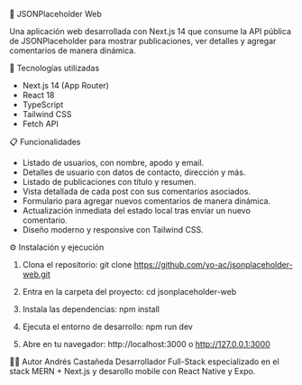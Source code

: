 📰 JSONPlaceholder Web

Una aplicación web desarrollada con Next.js 14 que consume la API pública de JSONPlaceholder
para mostrar publicaciones, ver detalles y agregar comentarios de manera dinámica.


🚀 Tecnologías utilizadas

- Next.js 14 (App Router)
- React 18
- TypeScript
- Tailwind CSS
- Fetch API

📋 Funcionalidades
- Listado de usuarios, con nombre, apodo y email.
- Detalles de usuario con datos de contacto, dirección y más.
- Listado de publicaciones con título y resumen.
- Vista detallada de cada post con sus comentarios asociados.
- Formulario para agregar nuevos comentarios de manera dinámica.
- Actualización inmediata del estado local tras enviar un nuevo comentario.
- Diseño moderno y responsive con Tailwind CSS.

⚙️ Instalación y ejecución
1. Clona el repositorio:
git clone https://github.com/yo-ac/jsonplaceholder-web.git

2. Entra en la carpeta del proyecto:
cd jsonplaceholder-web

3. Instala las dependencias:
npm install

4. Ejecuta el entorno de desarrollo:
npm run dev

5. Abre en tu navegador:
http://localhost:3000 o http://127.0.0.1:3000

👨‍💻 Autor
Andrés Castañeda
Desarrollador Full-Stack especializado en el stack MERN + Next.js y desarollo mobile con React Native y Expo.

